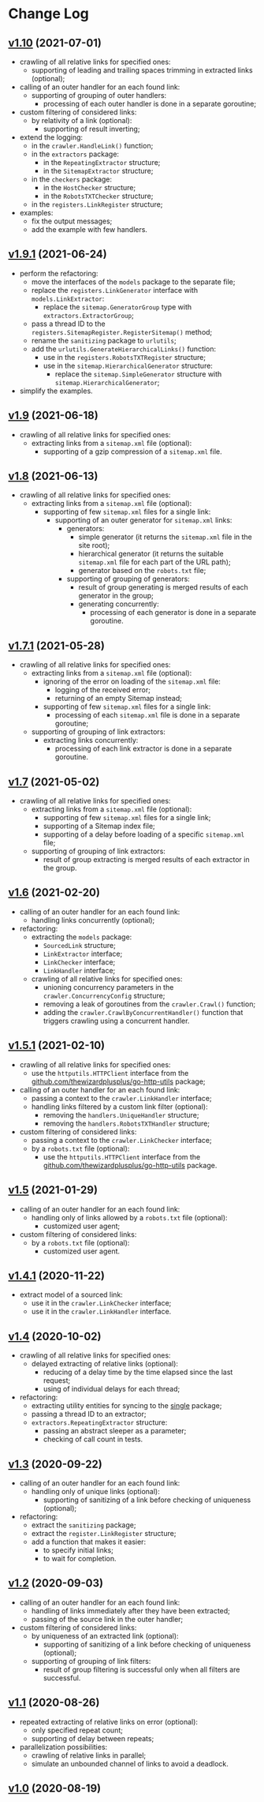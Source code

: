 # Change Log

## [v1.10](https://github.com/thewizardplusplus/go-crawler/tree/v1.10) (2021-07-01)

- crawling of all relative links for specified ones:
  - supporting of leading and trailing spaces trimming in extracted links (optional);
- calling of an outer handler for an each found link:
  - supporting of grouping of outer handlers:
    - processing of each outer handler is done in a separate goroutine;
- custom filtering of considered links:
  - by relativity of a link (optional):
    - supporting of result inverting;
- extend the logging:
  - in the `crawler.HandleLink()` function;
  - in the `extractors` package:
    - in the `RepeatingExtractor` structure;
    - in the `SitemapExtractor` structure;
  - in the `checkers` package:
    - in the `HostChecker` structure;
    - in the `RobotsTXTChecker` structure;
  - in the `registers.LinkRegister` structure;
- examples:
  - fix the output messages;
  - add the example with few handlers.

## [v1.9.1](https://github.com/thewizardplusplus/go-crawler/tree/v1.9.1) (2021-06-24)

- perform the refactoring:
  - move the interfaces of the `models` package to the separate file;
  - replace the `registers.LinkGenerator` interface with `models.LinkExtractor`:
    - replace the `sitemap.GeneratorGroup` type with `extractors.ExtractorGroup`;
  - pass a thread ID to the `registers.SitemapRegister.RegisterSitemap()` method;
  - rename the `sanitizing` package to `urlutils`;
  - add the `urlutils.GenerateHierarchicalLinks()` function:
    - use in the `registers.RobotsTXTRegister` structure;
    - use in the `sitemap.HierarchicalGenerator` structure:
      - replace the `sitemap.SimpleGenerator` structure with `sitemap.HierarchicalGenerator`;
- simplify the examples.

## [v1.9](https://github.com/thewizardplusplus/go-crawler/tree/v1.9) (2021-06-18)

- crawling of all relative links for specified ones:
  - extracting links from a `sitemap.xml` file (optional):
    - supporting of a gzip compression of a `sitemap.xml` file.

## [v1.8](https://github.com/thewizardplusplus/go-crawler/tree/v1.8) (2021-06-13)

- crawling of all relative links for specified ones:
  - extracting links from a `sitemap.xml` file (optional):
    - supporting of few `sitemap.xml` files for a single link:
      - supporting of an outer generator for `sitemap.xml` links:
        - generators:
          - simple generator (it returns the `sitemap.xml` file in the site root);
          - hierarchical generator (it returns the suitable `sitemap.xml` file for each part of the URL path);
          - generator based on the `robots.txt` file;
        - supporting of grouping of generators:
          - result of group generating is merged results of each generator in the group;
          - generating concurrently:
            - processing of each generator is done in a separate goroutine.

## [v1.7.1](https://github.com/thewizardplusplus/go-crawler/tree/v1.7.1) (2021-05-28)

- crawling of all relative links for specified ones:
  - extracting links from a `sitemap.xml` file (optional):
    - ignoring of the error on loading of the `sitemap.xml` file:
      - logging of the received error;
      - returning of an empty Sitemap instead;
    - supporting of few `sitemap.xml` files for a single link:
      - processing of each `sitemap.xml` file is done in a separate goroutine;
  - supporting of grouping of link extractors:
    - extracting links concurrently:
      - processing of each link extractor is done in a separate goroutine.

## [v1.7](https://github.com/thewizardplusplus/go-crawler/tree/v1.7) (2021-05-02)

- crawling of all relative links for specified ones:
  - extracting links from a `sitemap.xml` file (optional):
    - supporting of few `sitemap.xml` files for a single link;
    - supporting of a Sitemap index file;
    - supporting of a delay before loading of a specific `sitemap.xml` file;
  - supporting of grouping of link extractors:
    - result of group extracting is merged results of each extractor in the group.

## [v1.6](https://github.com/thewizardplusplus/go-crawler/tree/v1.6) (2021-02-20)

- calling of an outer handler for an each found link:
  - handling links concurrently (optional);
- refactoring:
  - extracting the `models` package:
    - `SourcedLink` structure;
    - `LinkExtractor` interface;
    - `LinkChecker` interface;
    - `LinkHandler` interface;
  - crawling of all relative links for specified ones:
    - unioning concurrency parameters in the `crawler.ConcurrencyConfig` structure;
    - removing a leak of goroutines from the `crawler.Crawl()` function;
    - adding the `crawler.CrawlByConcurrentHandler()` function that triggers crawling using a concurrent handler.

## [v1.5.1](https://github.com/thewizardplusplus/go-crawler/tree/v1.5.1) (2021-02-10)

- crawling of all relative links for specified ones:
  - use the `httputils.HTTPClient` interface from the [github.com/thewizardplusplus/go-http-utils](https://github.com/thewizardplusplus/go-http-utils) package;
- calling of an outer handler for an each found link:
  - passing a context to the `crawler.LinkHandler` interface;
  - handling links filtered by a custom link filter (optional):
    - removing the `handlers.UniqueHandler` structure;
    - removing the `handlers.RobotsTXTHandler` structure;
- custom filtering of considered links:
  - passing a context to the `crawler.LinkChecker` interface;
  - by a `robots.txt` file (optional):
    - use the `httputils.HTTPClient` interface from the [github.com/thewizardplusplus/go-http-utils](https://github.com/thewizardplusplus/go-http-utils) package.

## [v1.5](https://github.com/thewizardplusplus/go-crawler/tree/v1.5) (2021-01-29)

- calling of an outer handler for an each found link:
  - handling only of links allowed by a `robots.txt` file (optional):
    - customized user agent;
- custom filtering of considered links:
  - by a `robots.txt` file (optional):
    - customized user agent.

## [v1.4.1](https://github.com/thewizardplusplus/go-crawler/tree/v1.4.1) (2020-11-22)

- extract model of a sourced link:
  - use it in the `crawler.LinkChecker` interface;
  - use it in the `crawler.LinkHandler` interface.

## [v1.4](https://github.com/thewizardplusplus/go-crawler/tree/v1.4) (2020-10-02)

- crawling of all relative links for specified ones:
  - delayed extracting of relative links (optional):
    - reducing of a delay time by the time elapsed since the last request;
    - using of individual delays for each thread;
- refactoring:
  - extracting utility entities for syncing to the [single](https://github.com/thewizardplusplus/go-sync-utils) package;
  - passing a thread ID to an extractor;
  - `extractors.RepeatingExtractor` structure:
    - passing an abstract sleeper as a parameter;
    - checking of call count in tests.

## [v1.3](https://github.com/thewizardplusplus/go-crawler/tree/v1.3) (2020-09-22)

- calling of an outer handler for an each found link:
  - handling only of unique links (optional):
    - supporting of sanitizing of a link before checking of uniqueness (optional);
- refactoring:
  - extract the `sanitizing` package;
  - extract the `register.LinkRegister` structure;
  - add a function that makes it easier:
    - to specify initial links;
    - to wait for completion.

## [v1.2](https://github.com/thewizardplusplus/go-crawler/tree/v1.2) (2020-09-03)

- calling of an outer handler for an each found link:
  - handling of links immediately after they have been extracted;
  - passing of the source link in the outer handler;
- custom filtering of considered links:
  - by uniqueness of an extracted link (optional):
    - supporting of sanitizing of a link before checking of uniqueness (optional);
  - supporting of grouping of link filters:
    - result of group filtering is successful only when all filters are successful.

## [v1.1](https://github.com/thewizardplusplus/go-crawler/tree/v1.1) (2020-08-26)

- repeated extracting of relative links on error (optional):
  - only specified repeat count;
  - supporting of delay between repeats;
- parallelization possibilities:
  - crawling of relative links in parallel;
  - simulate an unbounded channel of links to avoid a deadlock.

## [v1.0](https://github.com/thewizardplusplus/go-crawler/tree/v1.0) (2020-08-19)
